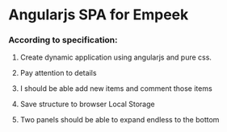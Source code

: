 # Angularjs SPA for Empeek

### According to specification:

1. Create dynamic application using angularjs and pure css.

2. Pay attention to details

3. I should be able add new items and comment those items

4. Save structure to browser Local Storage

5. Two panels should be able to expand endless to the bottom


